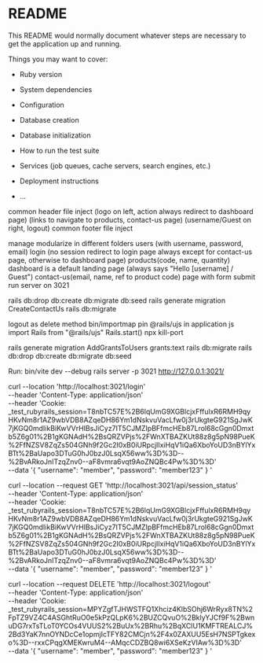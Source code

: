# README

This README would normally document whatever steps are necessary to get the
application up and running.

Things you may want to cover:

* Ruby version

* System dependencies

* Configuration

* Database creation

* Database initialization

* How to run the test suite

* Services (job queues, cache servers, search engines, etc.)

* Deployment instructions

* ...


common header file inject 
	(logo on left, action always redirect to dashboard page)
	(links to navigate to products, contact-us page) 
	(username/Guest on right, logout) 
common footer file inject

manage modularize in different folders
users (with username, password, email)
login (no session redirect to login page always except for contact-us page, otherwise to dashboard page)
products(code, name, quantity)
dashboard is a default landing page (always says "Hello [username] / Guest")
contact-us(email, name, ref to product code) page with form submit
run server on 3021

rails db:drop db:create db:migrate db:seed
rails generate migration CreateContactUs
rails db:migrate

logout as delete method
bin/importmap pin @rails/ujs
in application js
import Rails from "@rails/ujs"
Rails.start()
npx kill-port <PORT>


rails generate migration AddGrantsToUsers grants:text
rails db:migrate
rails db:drop db:create db:migrate db:seed

Run:
bin/vite dev --debug
rails server -p 3021
http://127.0.0.1:3021/


curl --location 'http://localhost:3021/login' \
--header 'Content-Type: application/json' \
--header 'Cookie: _test_rubyrails_session=T8nbTC57E%2B6lqUmG9XGBlcjxFffulxR6RMH9qyHKvNm8r1AZ9wbVDB8AZqeDH86Ym1dNskvuVacLfw0j3rUkgteG921SgJwK7jKGQ0mdIikBiKwVVrHIBsJiCyz7IT5CJMZIpBFfmcHEb87Lrol68cGgn0Dmxtb5Z6g01%2B1gKGNAdH%2BsQRZVPjs%2FWnXTBAZKUt88z8g5pN98PueK%2FfNZSV8ZqZs504GNh9f2Gc2I0xB0iURpcjlIxiHqV1iQa6XboYoUD3nBYlYxBTt%2BaUapo3DTuG0hJ0bzJ0LsqX56ww%3D%3D--%2BvARkoJnITzqZnv0--aF8vmra6vqt9AoZNQBc4Pw%3D%3D' \
--data '{
  "username": "member",
  "password": "member123"
}
'

curl --location --request GET 'http://localhost:3021/api/session_status' \
--header 'Content-Type: application/json' \
--header 'Cookie: _test_rubyrails_session=T8nbTC57E%2B6lqUmG9XGBlcjxFffulxR6RMH9qyHKvNm8r1AZ9wbVDB8AZqeDH86Ym1dNskvuVacLfw0j3rUkgteG921SgJwK7jKGQ0mdIikBiKwVVrHIBsJiCyz7IT5CJMZIpBFfmcHEb87Lrol68cGgn0Dmxtb5Z6g01%2B1gKGNAdH%2BsQRZVPjs%2FWnXTBAZKUt88z8g5pN98PueK%2FfNZSV8ZqZs504GNh9f2Gc2I0xB0iURpcjlIxiHqV1iQa6XboYoUD3nBYlYxBTt%2BaUapo3DTuG0hJ0bzJ0LsqX56ww%3D%3D--%2BvARkoJnITzqZnv0--aF8vmra6vqt9AoZNQBc4Pw%3D%3D' \
--data '{
  "username": "member",
  "password": "member123"
}
'

curl --location --request DELETE 'http://localhost:3021/logout' \
--header 'Content-Type: application/json' \
--header 'Cookie: _test_rubyrails_session=MPYZgfTJHWSTFQ1Xhciz4KlbSOhj6WrRyx8TN%2FpTZ9VZ4C4ASGhtRuO0e5kPzQLpK6%2BUZCQvuO%2BklyYJCf9F%2BwnuDG7rxTsTLoT0YCOs4VUUS2%2BuUx%2BRhu%2BqXCIU1KMFTREALCJ%2Bd3YaK7nnOYNDcCe1opmjIcTFY82CMCjn%2F4x0ZAXUU5EsH7NSPTgkexo%3D--rxxCPqgXMEKwruM4--AMqcCDZBQ8wi6XSeKzVIAw%3D%3D' \
--data '{
  "username": "member",
  "password": "member123"
}
'


